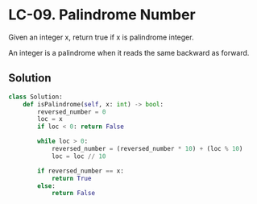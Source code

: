 
# LC-09. Palindrome Number

Given an integer x, return true if x is palindrome integer.

An integer is a palindrome when it reads the same backward as forward.



## Solution 

```python 
class Solution:
    def isPalindrome(self, x: int) -> bool:
        reversed_number = 0
        loc = x
        if loc < 0: return False

        while loc > 0:
            reversed_number = (reversed_number * 10) + (loc % 10)
            loc = loc // 10

        if reversed_number == x: 
            return True
        else:
            return False
```

